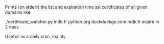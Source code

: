 Prints (on stderr) the list and expiration time ssl certificates of
all given domains like:

   ./certificate_watcher.py mdk.fr python.org duckduckgo.com
   mdk.fr expire in 2 days

Usefull as a daily cron, mainly.
